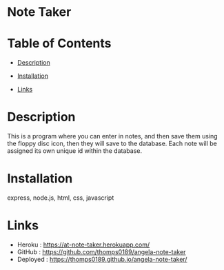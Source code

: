 
  # Note Taker


  # Table of Contents
    
  - [Description](#description)

  - [Installation](#installation)

  - [Links](#links)


  # Description 
  This is a program where you can enter in notes, and then save them using the floppy disc icon, then they will save to the database. Each note will be assigned its own unique id within the database. 

  # Installation
  express, node.js, html, css, javascript

  # Links
- Heroku : https://at-note-taker.herokuapp.com/
- GitHub : https://github.com/thomps0189/angela-note-taker
- Deployed : https://thomps0189.github.io/angela-note-taker/

  